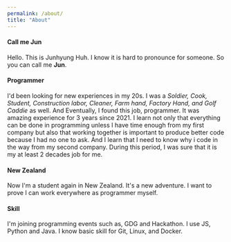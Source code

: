 ```yaml
---
permalink: /about/
title: "About"
---
```

#### Call me Jun
Hello. This is Junhyung Huh. I know it is hard to pronounce for someone. So you can call me **Jun**. 
#### Programmer
I'd been looking for new experiences in my 20s. I was a *Soldier, Cook, Student, Construction labor, Cleaner, Farm hand, Factory Hand, and Golf Caddie* as well.
And Eventually, I found this job, programmer. It was amazing experience for 3 years since 2021. 
I learn not only that everything can be done in programming unless I have time enough from my first company but also that working together is important to produce better code because I had no one to ask. 
And I learn that I need to know why i code in the way from my second company. During this period, I was sure that it is my at least 2 decades job for me.
#### New Zealand
Now I'm a student again in New Zealand. It's a new adventure. I want to prove I can work everywhere as programmer myself.
#### Skill
I'm joining programming events such as, GDG and Hackathon.
I use JS, Python and Java. I know basic skill for Git, Linux, and Docker.

